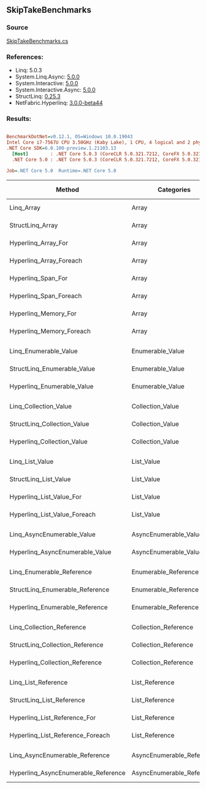 ﻿## SkipTakeBenchmarks

### Source
[SkipTakeBenchmarks.cs](../NetFabric.Hyperlinq.Benchmarks/Benchmarks/SkipTakeBenchmarks.cs)

### References:
- Linq: 5.0.3
- System.Linq.Async: [5.0.0](https://www.nuget.org/packages/System.Linq.Async/5.0.0)
- System.Interactive: [5.0.0](https://www.nuget.org/packages/System.Interactive/5.0.0)
- System.Interactive.Async: [5.0.0](https://www.nuget.org/packages/System.Interactive.Async/5.0.0)
- StructLinq: [0.25.3](https://www.nuget.org/packages/StructLinq/0.25.3)
- NetFabric.Hyperlinq: [3.0.0-beta44](https://www.nuget.org/packages/NetFabric.Hyperlinq/3.0.0-beta44)

### Results:
``` ini

BenchmarkDotNet=v0.12.1, OS=Windows 10.0.19043
Intel Core i7-7567U CPU 3.50GHz (Kaby Lake), 1 CPU, 4 logical and 2 physical cores
.NET Core SDK=6.0.100-preview.1.21103.13
  [Host]        : .NET Core 5.0.3 (CoreCLR 5.0.321.7212, CoreFX 5.0.321.7212), X64 RyuJIT
  .NET Core 5.0 : .NET Core 5.0.3 (CoreCLR 5.0.321.7212, CoreFX 5.0.321.7212), X64 RyuJIT

Job=.NET Core 5.0  Runtime=.NET Core 5.0  

```
|                              Method |                Categories | Skip | Count |        Mean |     Error |    StdDev | Ratio |  Gen 0 | Gen 1 | Gen 2 | Allocated |
|------------------------------------ |-------------------------- |----- |------ |------------:|----------:|----------:|------:|-------:|------:|------:|----------:|
|                          Linq_Array |                     Array |  100 |   100 |   846.48 ns |  3.804 ns |  3.177 ns |  1.00 | 0.0458 |     - |     - |      96 B |
|                    StructLinq_Array |                     Array |  100 |   100 |   111.68 ns |  0.246 ns |  0.218 ns |  0.13 |      - |     - |     - |         - |
|                 Hyperlinq_Array_For |                     Array |  100 |   100 |   145.65 ns |  0.518 ns |  0.459 ns |  0.17 |      - |     - |     - |         - |
|             Hyperlinq_Array_Foreach |                     Array |  100 |   100 |   189.99 ns |  0.272 ns |  0.241 ns |  0.22 |      - |     - |     - |         - |
|                  Hyperlinq_Span_For |                     Array |  100 |   100 |    79.05 ns |  0.276 ns |  0.244 ns |  0.09 |      - |     - |     - |         - |
|              Hyperlinq_Span_Foreach |                     Array |  100 |   100 |   170.71 ns |  0.342 ns |  0.320 ns |  0.20 |      - |     - |     - |         - |
|                Hyperlinq_Memory_For |                     Array |  100 |   100 |   228.00 ns |  0.720 ns |  0.639 ns |  0.27 |      - |     - |     - |         - |
|            Hyperlinq_Memory_Foreach |                     Array |  100 |   100 |   182.67 ns |  0.344 ns |  0.287 ns |  0.22 |      - |     - |     - |         - |
|                                     |                           |      |       |             |           |           |       |        |       |       |           |
|               Linq_Enumerable_Value |          Enumerable_Value |  100 |   100 | 1,494.82 ns |  6.351 ns |  5.303 ns |  1.00 | 0.0687 |     - |     - |     144 B |
|         StructLinq_Enumerable_Value |          Enumerable_Value |  100 |   100 |   945.83 ns |  2.901 ns |  2.423 ns |  0.63 | 0.0153 |     - |     - |      32 B |
|          Hyperlinq_Enumerable_Value |          Enumerable_Value |  100 |   100 |   463.76 ns |  1.433 ns |  2.315 ns |  0.31 |      - |     - |     - |         - |
|                                     |                           |      |       |             |           |           |       |        |       |       |           |
|               Linq_Collection_Value |          Collection_Value |  100 |   100 | 1,501.40 ns |  5.567 ns |  5.207 ns |  1.00 | 0.0687 |     - |     - |     144 B |
|         StructLinq_Collection_Value |          Collection_Value |  100 |   100 |   979.17 ns |  6.112 ns |  5.418 ns |  0.65 | 0.0153 |     - |     - |      32 B |
|          Hyperlinq_Collection_Value |          Collection_Value |  100 |   100 |   582.81 ns |  3.473 ns |  3.249 ns |  0.39 |      - |     - |     - |         - |
|                                     |                           |      |       |             |           |           |       |        |       |       |           |
|                     Linq_List_Value |                List_Value |  100 |   100 |   799.22 ns |  2.044 ns |  1.812 ns |  1.00 | 0.0458 |     - |     - |      96 B |
|               StructLinq_List_Value |                List_Value |  100 |   100 |   225.79 ns |  0.645 ns |  0.572 ns |  0.28 |      - |     - |     - |         - |
|            Hyperlinq_List_Value_For |                List_Value |  100 |   100 |   272.12 ns |  1.604 ns |  1.422 ns |  0.34 |      - |     - |     - |         - |
|        Hyperlinq_List_Value_Foreach |                List_Value |  100 |   100 |   218.83 ns |  0.800 ns |  0.748 ns |  0.27 |      - |     - |     - |         - |
|                                     |                           |      |       |             |           |           |       |        |       |       |           |
|          Linq_AsyncEnumerable_Value |     AsyncEnumerable_Value |  100 |   100 | 9,847.17 ns | 37.430 ns | 29.223 ns |  1.00 | 0.0763 |     - |     - |     184 B |
|     Hyperlinq_AsyncEnumerable_Value |     AsyncEnumerable_Value |  100 |   100 | 5,320.57 ns | 15.831 ns | 14.034 ns |  0.54 |      - |     - |     - |         - |
|                                     |                           |      |       |             |           |           |       |        |       |       |           |
|           Linq_Enumerable_Reference |      Enumerable_Reference |  100 |   100 | 1,207.93 ns |  6.363 ns |  5.641 ns |  1.00 | 0.0687 |     - |     - |     144 B |
|     StructLinq_Enumerable_Reference |      Enumerable_Reference |  100 |   100 |   688.33 ns |  1.229 ns |  1.090 ns |  0.57 | 0.0153 |     - |     - |      32 B |
|      Hyperlinq_Enumerable_Reference |      Enumerable_Reference |  100 |   100 |   786.62 ns |  2.724 ns |  2.415 ns |  0.65 | 0.0153 |     - |     - |      32 B |
|                                     |                           |      |       |             |           |           |       |        |       |       |           |
|           Linq_Collection_Reference |      Collection_Reference |  100 |   100 | 1,207.22 ns |  5.200 ns |  4.610 ns |  1.00 | 0.0687 |     - |     - |     144 B |
|     StructLinq_Collection_Reference |      Collection_Reference |  100 |   100 |   687.22 ns |  2.674 ns |  2.501 ns |  0.57 | 0.0153 |     - |     - |      32 B |
|      Hyperlinq_Collection_Reference |      Collection_Reference |  100 |   100 |   865.87 ns |  4.442 ns |  4.155 ns |  0.72 | 0.0153 |     - |     - |      32 B |
|                                     |                           |      |       |             |           |           |       |        |       |       |           |
|                 Linq_List_Reference |            List_Reference |  100 |   100 |   843.55 ns |  2.449 ns |  2.171 ns |  1.00 | 0.0458 |     - |     - |      96 B |
|           StructLinq_List_Reference |            List_Reference |  100 |   100 |   687.43 ns |  2.511 ns |  2.097 ns |  0.81 | 0.0153 |     - |     - |      32 B |
|        Hyperlinq_List_Reference_For |            List_Reference |  100 |   100 |   264.36 ns |  1.727 ns |  1.615 ns |  0.31 |      - |     - |     - |         - |
|    Hyperlinq_List_Reference_Foreach |            List_Reference |  100 |   100 |   218.84 ns |  0.611 ns |  0.542 ns |  0.26 |      - |     - |     - |         - |
|                                     |                           |      |       |             |           |           |       |        |       |       |           |
|      Linq_AsyncEnumerable_Reference | AsyncEnumerable_Reference |  100 |   100 | 9,706.23 ns | 34.481 ns | 32.253 ns |  1.00 | 0.0763 |     - |     - |     184 B |
| Hyperlinq_AsyncEnumerable_Reference | AsyncEnumerable_Reference |  100 |   100 | 6,202.58 ns | 16.734 ns | 15.653 ns |  0.64 | 0.0153 |     - |     - |      40 B |
